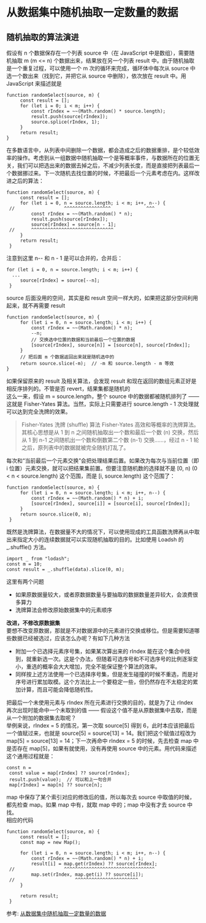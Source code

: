 # 从数据集中随机抽取一定数量的数据
## 随机抽取的算法演进
假设有 n 个数据保存在一个列表 source 中（在 JavaScript 中是数组），需要随机抽取 m (m <= n) 个数据出来，结果放在另一个列表 result 中。由于随机抽取是一个重复过程，可以使用一个 m 次的循环来完成，循环体中每次从 source 中选一个数出来（找到它，并把它从 source 中删除），依次放在 result 中。用 JavaScript 来描述就是  
``` 
function randomSelect(source, m) {
     const result = [];
     for (let i = 0; i < m; i++) {
         const rIndex = ~~(Math.random() * source.length);
         result.push(source[rIndex]);
         source.splice(rIndex, 1);
     }
     return result;
}
```
在多数语言中，从列表中间删除一个数据，都会造成之后的数据重排，是个较低效率的操作。考虑到从一组数据中随机抽取一个是等概率事件，与数据所在的位置无关，我们可以把选出来的数据去掉之后，不减少列表长度，而是直接把列表最后一个数据挪过来。下一次随机去找位置的时候，不把最后一个元素考虑在内。这样改进之后的算法：  
``` 
function randomSelect(source, m) {
     const result = [];
     for (let i = 0, n = source.length; i < m; i++, n--) {
 //                  ^^^^^^^^^^^^^^^^^             ^^^
         const rIndex = ~~(Math.random() * n);
         result.push(source[rIndex]);
         source[rIndex] = source[n - 1];
 //      ^^^^^^^^^^^^^^^^^^^^^^^^^^^^^^
     }
     return result;
 }
```
注意到这里 n-- 和 n - 1 是可以合并的，合并后：  
``` 
for (let i = 0, n = source.length; i < m; i++) {
  ...
     source[rIndex] = source[--n];
 }
```
source 后面没用的空间，其实是和 result 空间一样大的，如果把这部分空间利用起来，就不再需要 result  
``` 
function randomSelect(source, m) {
     for (let i = 0, n = source.length; i < m; i++) {
         const rIndex = ~~(Math.random() * n);
         --n;
         // 交换选中位置的数据和当前最后一个位置的数据
         [source[rIndex], source[n]] = [source[n], source[rIndex]];
     }
     // 把后面 m 个数据返回出来就是随机选中的
     return source.slice(-m);  // -m 和 source.length - m 等效
}
```
如果保留原来的 result 及相关算法，会发现 result 和现在返回的数组元素正好是相反序排列的。不管是否 revert，结果集都是随机的  
这么一来，假设 m = source.length，整个 source 中的数据都被随机排列了 —— 这就是 Fisher-Yates 算法。当然，实际上只需要进行 source.length - 1 次处理就可以达到完全洗牌的效果。  
> Fisher-Yates 洗牌 (shuffle) 算法
Fisher-Yates 高效和等概率的洗牌算法。其核心思想是从 1 到 n 之间随机抽取出一个数和最后一个数 (n) 交换，然后从 1 到 n-1 之间随机出一个数和倒数第二个数 (n-1) 交换……，经过 n - 1 轮之后，原列表中的数据就被完全随机打乱了。  

每次和“当前最后一个元素交换”会把处理结果后置。如果改为每次与当前位置（即 i 位置）元素交换，就可以把结果集前置。但要注意随机数的选择就不是 [0, n) (0 < n < source.length) 这个范围，而是 [i, source.length) 这个范围了：  
``` 
function randomSelect(source, m) {
     for (let i = 0, n = source.length; i < m; i++, n--) {
         const rIndex = ~~(Math.random() * n) + i;
         [source[rIndex], source[i]] = [source[i], source[rIndex]];
     }
     return source.slice(0, m);
 }
```
既然是洗牌算法，在数据量不大的情况下，可以使用现成的工具函数洗牌再从中取出来指定大小的连续数据就可以实现随机抽取的目的。比如使用 Loadsh 的 _.shuffle() 方法。  
``` 
import _ from "lodash";
const m = 10;
const result = _.shuffle(data).slice(0, m);
```
这里有两个问题  
- 如果原数据量较大，或者原数据数量与要抽取的数据数量差异较大，会浪费很多算力
- 洗牌算法会修改原始数据集中的元素顺序

**改进，不修改原数据集**  
要想不改变原数据，那就是不对数据源中的元素进行交换或移位。但是需要知道哪些数据已经被选过，应该怎么办呢？有如下几种方法  
- 附加一个已选择元素序号集，如果某次算出来的 rIndex 能在这个集合中找到，就重新选一次。这是个办法，但随着可选序号和不可选序号的比例逐渐变小，重选的概率会大大增加，完全不能保证整个算法的效率。
- 同样按上述方法使用一个已选择序号集，但是发生碰撞的时候不重选，而是对序号进行累加取模。这个方法比上一个要稳定一些，但仍然存在不太稳定的累加计算，而且可能会降低随机性。

把最后一个未使用元素与 rIndex 所在元素进行交换的目的，就是为了让 rIndex 再次出现时能命中一个未取到的值 —— 假设这个值不是从原数据集中去取，而是从一个附加的数据集去取呢？  
举例来说，rIndex = 5 的情况，第一次取 source[5] 得到 6，此时本应该把最后一个值赋过来，也就是 source[5] = source[13] = 14。我们把这个赋值过程改为 map[5] = source[13] = 14；下一次再命中 rIndex = 5 的时候，先去检查 map 中是否存在 map[5]，如果有就使用，没有再使用 source 中的元素。用代码来描述这个通用过程就是：  
``` 
const n =
 const value = map[rIndex] ?? source[rIndex];
 result.push(value);  // 可以和上一句合并
 map[rIndex] = map[n] ?? source[n];
```
map 中保存了某个索引对应的修改后的值，所以每次去 source 中取值的时候，都先检查 map。如果 map 中有，就取 map 中的；map 中没有才去 source 中找。  
相应的代码  
``` 
function randomSelect(source, m) {
     const result = [];
     const map = new Map();
 
     for (let i = 0, n = source.length; i < m; i++, n--) {
         const rIndex = ~~(Math.random() * n) + i;
         result[i] = map.get(rIndex) ?? source[rIndex];
 //                  ^^^^^^^^^^^^^^^^^^^^^^^^^^^^^^^^^
         map.set(rIndex, map.get(i) ?? source[i]);
 //                      ^^^^^^^^^^^^^^^^^^^^^^^
     }
 
     return result;
 }
```

参考:
[从数据集中随机抽取一定数量的数据](https://mp.weixin.qq.com/s/BGNkgqX3BplKFrHcTmy2cw)

